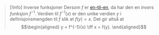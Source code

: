 > [!info] Inverse funksjoner
> Dersom $f$ er [en-til-en](Kapittel%203%20-%20transendentale%20funksjoner/defogteo/Def%20En-til-en%20funksjoner.md), da har den en *invers funksjon* $f^{-1}$. Verdien til $f^{-1}(x)$ er den unike verdien $y$ i definisjonsmengden til $f$ slik at $f(y)=x$. Det gir altså at
> $$\begin{aligned} y = f^{-1}(x) \iff x = f(y).  \end{aligned}$$ 
>
